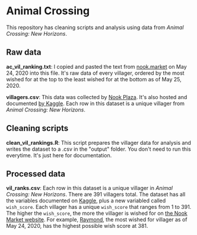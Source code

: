 # Animal Crossing

This repository has cleaning scripts and analysis using data from *Animal Crossing: New Horizons*. 

## Raw data 

**ac_vil_ranking.txt**: I copied and pasted the text from [nook.market](https://nook.market/categories/257-villagers?sort=num_wishers-desc
) on May 24, 2020 into this file. It's raw data of every villager, ordered by the most wished for at the top to the least wished for at the bottom as of May 25, 2020. 

**villagers.csv**: This data was collected by [Nook Plaza](https://nookplaza.net). It's also hosted and documented [by Kaggle](https://www.kaggle.com/jessicali9530/animal-crossing-new-horizons-nookplaza-dataset). Each row in this dataset is a unique villager from *Animal Crossing: New Horizons*. 

## Cleaning scripts

**clean_vil_rankings.R**: This script prepares the villager data for analysis and writes the dataset to a .csv in the "output" folder. You don't need to run this everytime. It's just here for documentation. 

## Processed data 

**vil_ranks.csv**: Each row in this dataset is a unique villager in *Animal Crossing: New Horizons*. There are 391 villagers total. The dataset has all the variables documented on [Kaggle](https://www.kaggle.com/jessicali9530/animal-crossing-new-horizons-nookplaza-dataset), plus a new variabled called `wish_score`. Each villager has a unique `wish_score` that ranges from 1 to 391. The higher the `wish_score`, the more the villager is wished for on [the Nook Market website](https://nook.market/categories/257-villagers?sort=num_wishers-desc
). For example, [Raymond](https://animalcrossing.fandom.com/wiki/Raymond), the most wished for villager as of May 24, 2020, has the highest possible wish score at 381. 

